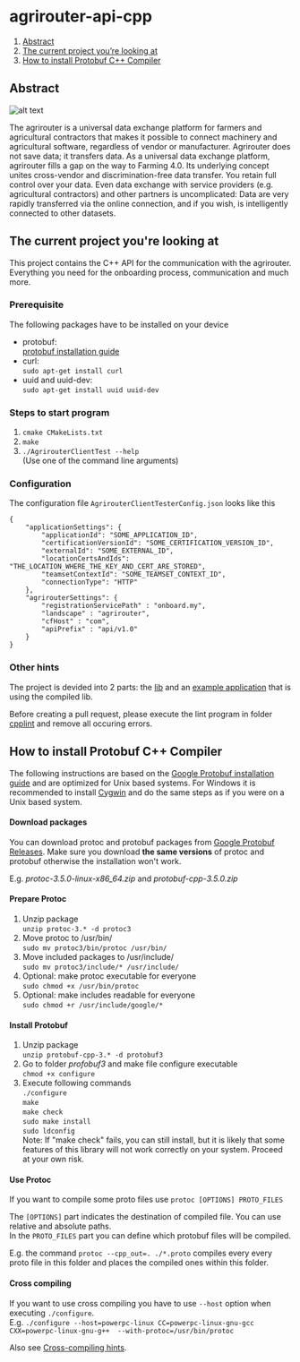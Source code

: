 # agrirouter-api-cpp

1. [Abstract](#abstract)
2. [The current project you’re looking at](#project)
3. [How to install Protobuf C++ Compiler](#compiler)

## Abstract <a name="abstract"></a>

![alt text](https://my-agrirouter.com/fileadmin/template/assets/img/agrirouter_logo.svg "Logo Title Text 1")

The agrirouter is a universal data exchange platform for farmers and agricultural contractors that makes it possible to connect machinery and agricultural software, regardless of vendor or manufacturer. Agrirouter does not save data; it transfers data.
As a universal data exchange platform, agrirouter fills a gap on the way to Farming 4.0. Its underlying concept unites cross-vendor and discrimination-free data transfer. You retain full control over your data. Even data exchange with service providers (e.g. agricultural contractors) and other partners is uncomplicated: Data are very rapidly transferred via the online connection, and if you wish, is intelligently connected to other datasets.

## The current project you're looking at <a name="project"></a>

This project contains the C++ API for the communication with the agrirouter. Everything you need for the onboarding process, communication and much more.

### Prerequisite

The following packages have to be installed on your device

- protobuf: <br>
[protobuf installation guide](#compiler)
- curl: <br>
`sudo apt-get install curl`
- uuid and uuid-dev: <br>
`sudo apt-get install uuid uuid-dev`

### Steps to start program

1. `cmake CMakeLists.txt`
2. `make`
3. `./AgrirouterClientTest --help` <br>
(Use one of the command line arguments)

### Configuration

The configuration file `AgrirouterClientTesterConfig.json` looks like this

```
{
    "applicationSettings": {
        "applicationId": "SOME_APPLICATION_ID",
        "certificationVersionId": "SOME_CERTIFICATION_VERSION_ID",
        "externalId": "SOME_EXTERNAL_ID",
        "locationCertsAndIds": "THE_LOCATION_WHERE_THE_KEY_AND_CERT_ARE_STORED",
        "teamsetContextId": "SOME_TEAMSET_CONTEXT_ID",
        "connectionType": "HTTP"
    },
    "agrirouterSettings": {
        "registrationServicePath" : "onboard.my",
        "landscape" : "agrirouter",
        "cfHost" : "com",
        "apiPrefix" : "api/v1.0"
    }
}
```

### Other hints

The project is devided into 2 parts: the [lib](lib/AgrirouterClient) and an [example application](AgrirouterClientTester) that is using the compiled lib.

Before creating a pull request, please execute the lint program in folder [cpplint](cpplint) and remove all occuring errors.

## How to install Protobuf C++ Compiler <a name="compiler"></a>

The following instructions are based on the [Google Protobuf installation guide](https://github.com/google/protobuf/blob/master/src/README.md) and are optimized for Unix based systems. For Windows it is recommended to install [Cygwin](https://www.cygwin.com/) and do the same steps as if you were on a Unix based system.

#### Download packages

You can download protoc and protobuf packages from [Google Protobuf Releases](https://github.com/google/protobuf/releases).
Make sure you download **the same versions** of protoc and protobuf otherwise the installation won't work.

E.g. *protoc-3.5.0-linux-x86_64.zip* and *protobuf-cpp-3.5.0.zip*

#### Prepare Protoc

1. Unzip package <br>
   `unzip protoc-3.* -d protoc3`
2. Move protoc to /usr/bin/ <br>
   `sudo mv protoc3/bin/protoc /usr/bin/`
3. Move included packages to /usr/include/ <br>
   `sudo mv protoc3/include/* /usr/include/`
4. Optional: make protoc executable for everyone <br>
   `sudo chmod +x /usr/bin/protoc`
5. Optional: make includes readable for everyone <br>
   `sudo chmod +r /usr/include/google/*`

#### Install Protobuf

1. Unzip package <br>
   `unzip protobuf-cpp-3.* -d protobuf3`
2. Go to folder *profobuf3* and make file configure executable <br>
   `chmod +x configure`
3. Execute following commands <br>
   `./configure` <br>
   `make` <br>
   `make check` <br>
   `sudo make install` <br>
   `sudo ldconfig` <br>
   Note: If "make check" fails, you can still install, but it is likely that some features of this library will not work correctly on your system. Proceed at your own risk.

#### Use Protoc

If you want to compile some proto files use `protoc [OPTIONS] PROTO_FILES` <br>

The `[OPTIONS]` part indicates the destination of compiled file. You can use relative and absolute paths. <br>
In the `PROTO_FILES` part you can define which protobuf files will be compiled.

E.g. the command `protoc --cpp_out=. ./*.proto` compiles every every proto file in this folder and places the compiled ones within this folder.

#### Cross compiling

If you want to use cross compiling you have to use `--host` option when executing `./configure`. <br>
E.g. `./configure --host=powerpc-linux CC=powerpc-linux-gnu-gcc CXX=powerpc-linux-gnu-g++  --with-protoc=/usr/bin/protoc` <br>

Also see [Cross-compiling hints](https://github.com/eurotech/edc-examples/wiki/Cross-compiling-protobuf-for-ARM-architecture).

